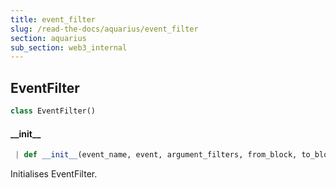 ```yaml
---
title: event_filter
slug: /read-the-docs/aquarius/event_filter
section: aquarius
sub_section: web3_internal
---
```

## EventFilter

```python
class EventFilter()
```

#### \_\_init\_\_

```python
 | def __init__(event_name, event, argument_filters, from_block, to_block, poll_interval=None)
```

Initialises EventFilter.

